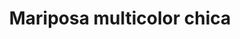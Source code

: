 ---
title: Mariposa multicolor chica
date: 
draft: false

# descripcion
description : Dije de plata 925 y nácar

materials: Plata 925

color: Plateado y nácar multicolor

dimensions: 1,2cm largo

code: 02-25-0620

type: "Dijes"

categories: []

# Images
# first image will be shown in the product page
images:
  # - image: "images/path_to_image"
  # La ubicacion de las imagenes es imagenes/Dijes/Dijes.Nácar/02-25-0620-mariposa-multicolor-chica
  - image: "./images/dijes/nácar/02-25-0620.JPG"
---